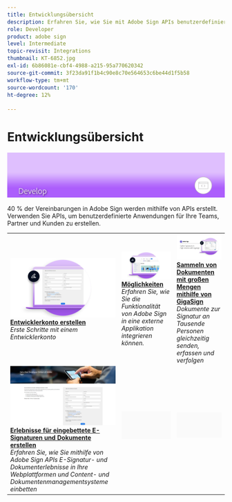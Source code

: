 ```yaml
---
title: Entwicklungsübersicht
description: Erfahren Sie, wie Sie mit Adobe Sign APIs benutzerdefinierte Applikationen für Teams, Partner und Kunden erstellen
role: Developer
product: adobe sign
level: Intermediate
topic-revisit: Integrations
thumbnail: KT-6852.jpg
exl-id: 6b86081e-cbf4-4988-a215-95a770620342
source-git-commit: 3f23da91f1b4c90e8c70e564653c6be44d1f5b58
workflow-type: tm+mt
source-wordcount: '170'
ht-degree: 12%

---
```


# Entwicklungsübersicht

![Entwicklungsbild signieren](../assets/Hero-Develop.png)

40 % der Vereinbarungen in Adobe Sign werden mithilfe von APIs erstellt. Verwenden Sie APIs, um benutzerdefinierte Anwendungen für Ihre Teams, Partner und Kunden zu erstellen.

<table style="table-layout:fixed">
<tr>
  <td>
    <a href="https://www.adobe.io/apis/documentcloud/sign.html" target="_blank">
      <img alt="Entwicklerkonto erstellen" src="../assets/Develop_Getting-Started.png" />
    </a>
    <div>
    <a href="https://www.adobe.io/apis/documentcloud/sign.html" target="_blank"><strong>Entwicklerkonto erstellen</strong></a>
    </div>
    <em>Erste Schritte mit einem Entwicklerkonto</em>
    <br>
  </td>
  <td>
    <a href="https://www.adobe.io/apis/documentcloud/sign/docs.html" target="_blank">
      <img alt="Möglichkeiten" src="../assets/Develop_Learn.png" />
    </a>
    <div>
    <a href="https://www.adobe.io/apis/documentcloud/sign/docs.html" target="_blank"><strong>Möglichkeiten</strong></a>
    </div>
    <em>Erfahren Sie, wie Sie die Funktionalität von Adobe Sign in eine externe Applikation integrieren können.</em>
    <br>
  </td>  
  <td>
    <a href="gigasign.md">
      <img alt="Sammeln von Dokumenten mit großen Mengen mithilfe von GigaSign" src="../assets/gigasign.jpg" />
    </a>
    <div>
    <a href="gigasign.md"><strong>Sammeln von Dokumenten mit großen Mengen mithilfe von GigaSign</strong></a>
    </div>
    <em>Dokumente zur Signatur an Tausende Personen gleichzeitig senden, erfassen und verfolgen</em>
    <br>
  </td>
</tr>
<tr>
  <td>
    <a href="embeddedesignature.md">
      <img alt="Erlebnisse für eingebettete E-Signaturen und Dokumente erstellen" src="assets/embeddedesignature/EmbedPart1_thumb.png" />
    </a>
    <div>
    <a href="embeddedesignature.md"><strong>Erlebnisse für eingebettete E-Signaturen und Dokumente erstellen</strong></a>
    </div>
    <em>Erfahren Sie, wie Sie mithilfe von Adobe Sign APIs E-Signatur- und Dokumenterlebnisse in Ihre Webplattformen und Content- und Dokumentenmanagementsysteme einbetten</em>
    <br>
  </td>
  <td>
    <img alt="Abstand" src="../assets/Grayspacer.png" />
    <div>
    <br>
  </td>
  <td>
    <img alt="Abstand" src="../assets/Grayspacer.png" />
    <div>
    <br>
  </td>
</tr>
</table>
